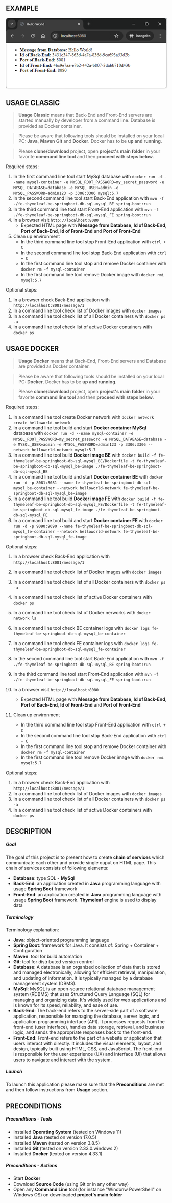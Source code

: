 EXAMPLE
-------

![My Image](readme-images/image-01.png)


USAGE CLASSIC
-------------

> **Usage Classic** means that Back-End and Front-End servers are started manually by developer from a command line. Database is provided as Docker container.

> Please be aware that following tools should be installed on your local PC: **Java**, **Maven** **Git** and **Docker**. Docker has to be **up and running**. 

> Please **clone/download** project, open **project's main folder** in your favorite **command line tool** and then **proceed with steps below**. 

Required steps:
1. In the first command line tool start MySql database with `docker run -d --name mysql-container -e MYSQL_ROOT_PASSWORD=my_secret_password -e MYSQL_DATABASE=database -e MYSQL_USER=admin -e MYSQL_PASSWORD=admin123 -p 3306:3306 mysql:5.7`
1. In the second command line tool start Back-End application with `mvn -f ./fe-thymeleaf-be-springboot-db-sql-mysql_BE spring-boot:run`
1. In the third command line tool start Front-End application with `mvn -f ./fe-thymeleaf-be-springboot-db-sql-mysql_FE spring-boot:run`
1. In a browser visit `http://localhost:8080`
   * Expected HTML page with **Message from Database**, **Id of Back-End**, **Port of Back-End**, **Id of Front-End** and **Port of Front-End** 
1. Clean up environment 
     * In the third command line tool stop Front-End application with `ctrl + C`
     * In the second command line tool stop Back-End application with `ctrl + C`
     * In the first command line tool stop and remove Docker container with `docker rm -f mysql-container`
     * In the first command line tool remove Docker image with `docker rmi mysql:5.7`

Optional steps:
1. In a browser check Back-End application with `http://localhost:8081/message/1`
1. In a command line tool check list of Docker images with `docker images`
1. In a command line tool check list of all Docker containers with `docker ps -a`
1. In a command line tool check list of active Docker containers with `docker ps`


USAGE DOCKER
------------

> **Usage Docker** means that Back-End, Front-End servers and Database are provided as Docker container.

> Please be aware that following tools should be installed on your local PC: **Docker**. Docker has to be **up and running**. 

> Please **clone/download** project, open **project's main folder** in your favorite **command line tool** and then **proceed with steps below**. 

Required steps:
1. In a command line tool create Docker network with `docker network create helloworld-network`
1. In a command line tool build and start **Docker container MySql** database with `docker run -d --name mysql-container -e MYSQL_ROOT_PASSWORD=my_secret_password -e MYSQL_DATABASE=database -e MYSQL_USER=admin -e MYSQL_PASSWORD=admin123 -p 3306:3306 --network helloworld-network mysql:5.7`
1. In a command line tool build **Docker image BE** with `docker build -f fe-thymeleaf-be-springboot-db-sql-mysql_BE/Dockerfile -t fe-thymeleaf-be-springboot-db-sql-mysql_be-image ./fe-thymeleaf-be-springboot-db-sql-mysql_BE`
1. In a command line tool build and start **Docker container BE** with `docker run -d -p 8081:8081 --name fe-thymeleaf-be-springboot-db-sql-mysql_be-container --network helloworld-network fe-thymeleaf-be-springboot-db-sql-mysql_be-image`
1. In a command line tool build **Docker image FE** with `docker build -f fe-thymeleaf-be-springboot-db-sql-mysql_FE/Dockerfile -t fe-thymeleaf-be-springboot-db-sql-mysql_fe-image ./fe-thymeleaf-be-springboot-db-sql-mysql_FE`
1. In a command line tool build and start **Docker container FE** with `docker run -d -p 9090:9090 --name fe-thymeleaf-be-springboot-db-sql-mysql_fe-container --network helloworld-network fe-thymeleaf-be-springboot-db-sql-mysql_fe-image`

Optional steps:
1. In a browser check Back-End application with `http://localhost:8081/message/1`
1. In a command line tool check list of Docker images with `docker images`
1. In a command line tool check list of all Docker containers with `docker ps -a`
1. In a command line tool check list of active Docker containers with `docker ps`
1. In a command line tool check list of Docker nerworks with `docker network ls`
1. In a command line tool check BE container logs with `docker logs fe-thymeleaf-be-springboot-db-sql-mysql_be-container`
1. In a command line tool check FE container logs with `docker logs fe-thymeleaf-be-springboot-db-sql-mysql_fe-container`



1. In the second command line tool start Back-End application with `mvn -f ./fe-thymeleaf-be-springboot-db-sql-mysql_BE spring-boot:run`
1. In the third command line tool start Front-End application with `mvn -f ./fe-thymeleaf-be-springboot-db-sql-mysql_FE spring-boot:run`
1. In a browser visit `http://localhost:8080`
   * Expected HTML page with **Message from Database**, **Id of Back-End**, **Port of Back-End**, **Id of Front-End** and **Port of Front-End** 
1. Clean up environment 
     * In the third command line tool stop Front-End application with `ctrl + C`
     * In the second command line tool stop Back-End application with `ctrl + C`
     * In the first command line tool stop and remove Docker container with `docker rm -f mysql-container`
     * In the first command line tool remove Docker image with `docker rmi mysql:5.7`

Optional steps:
1. In a browser check Back-End application with `http://localhost:8081/message/1`
1. In a command line tool check list of Docker images with `docker images`
1. In a command line tool check list of all Docker containers with `docker ps -a`
1. In a command line tool check list of active Docker containers with `docker ps`


DESCRIPTION
-----------

##### Goal
The goal of this project is to present how to create **chain of services** which communicate each other and provide single ouput on HTML page. This chain of services consists of following elements:
* **Database**: type SQL - **MySql**
* **Back-End**: an application created in **Java** programming language with usage **Spring Boot** framework
* **Front-End**: an application created in **Java** programming language with usage **Spring Boot** framework. **Thymeleaf** engine is used to display data

##### Terminology
Terminology explanation:
* **Java**: object-oriented programming language
* **Spring Boot**: framework for Java. It consists of: Spring + Container + Configuration
* **Maven**: tool for build automation
* **Git**: tool for distributed version control
* **Database**: A database is an organized collection of data that is stored and managed electronically, allowing for efficient retrieval, manipulation, and updating of information. It is typically managed by a database management system (DBMS).
* **MySql**: MySQL is an open-source relational database management system (RDBMS) that uses Structured Query Language (SQL) for managing and organizing data. It's widely used for web applications and is known for its speed, reliability, and ease of use.
* **Back-End**: The back-end refers to the server-side part of a software application, responsible for managing the database, server logic, and application programming interface (API). It processes requests from the front-end (user interface), handles data storage, retrieval, and business logic, and sends the appropriate responses back to the front-end.
* **Front-End**: Front-end refers to the part of a website or application that users interact with directly. It includes the visual elements, layout, and design, typically built using HTML, CSS, and JavaScript. The front-end is responsible for the user experience (UX) and interface (UI) that allows users to navigate and interact with the system.

##### Launch
To launch this application please make sure that the **Preconditions** are met and then follow instructions from **Usage** section.


PRECONDITIONS
-------------

##### Preconditions - Tools
* Installed **Operating System** (tested on Windows 11)
* Installed **Java** (tested on version 17.0.5)
* Installed **Maven** (tested on version 3.8.5)
* Installed **Git** (tested on version 2.33.0.windows.2)
* Installed **Docker** (texted on version 4.33.1)


##### Preconditions - Actions
* Start **Docker**
* Download **Source Code** (using Git or in any other way) 
* Open any **Command Line** tool (for instance "Windonw PowerShell" on Windows OS) on downloaded **project's main folder**